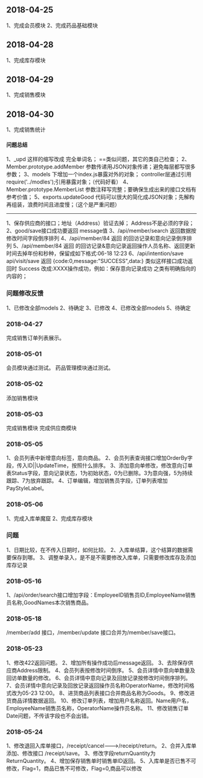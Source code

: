 ##  2018-04-25
1、完成会员模块
2、完成药品基础模块

## 2018-04-28
1、完成库存模块

## 2018-04-29
1、完成销售模块

## 2018-04-30
1、完成销售统计


#### 问题总结

1、_upd  这样的缩写改成 完全单词名；   ==类似问题，其它的类自己检查；
2、Member.prototype.addMember 参数传递用JSON对象传递；避免每层都写很多参数；
3、models 下增加一个index.js暴露对外的对象； controller层通过引用  require('../modles');引用暴露对象；（代码好看）
4、Member.prototype.MemberList  参数注释写完整；要确保生成出来的接口文档有参考价值；
5、exports.updateGood 代码可以很大的简化成JSON对象；先解构再组装，浪费时间且进度慢；（这个是严重问题）


------
1、保存供应商的接口；地址（Address）验证去掉； Address不是必须的字段； 
2、good/save接口成功要返回 message值
3、/api/member/search 返回数据按修改时间字段倒序排列
4、/api/member/84 返回 的回访记录和意向记录倒序排列
5、/api/member/84 返回 的回访记录&意向记录返回操作人员名称、返回更新时间去掉年份和秒种，保留成如下格式:06-18 12:23 
6、/api/intention/save  api/visit/save 返回 {code:0,message:"SUCCESS",data:} 类似这样接口成功返回时 Success 改成:XXXX操作成功，例如：保存意向记录成功 之类有明确指向的内容的； 



### 问题修改反馈

1、已修改全部models
2、待确定
3、已修改
4、已修改全部models
5、待确定


### 2018-04-27 
完成销售订单列表展示。


### 2018-05-01
会员模块通过测试。
药品管理模块通过测试。

### 2018-05-02
添加销售模块

### 2018-05-03
完成销售模块
完成供应商模块


### 2018-05-05
1、会员列表中新增意向标签，意向商品。
2、会员列表查询接口增加OrderBy字段，传入ID||UpdateTime，按照什么排序。
3、添加意向单修改，修改意向订单表Status字段，意向记录状态，1为初始状态，0为已删除。3为意向强，5为持续跟踪、7为放弃跟踪。
4、订单编辑，增加销售员字段，订单列表增加PayStyleLabel。

### 2018-05-06
1、完成入库单魔窟
2、完成库存模块

### 问题
1、日期比较，在不传入日期时，如何比较。
2、入库单结算，这个结算的数据需要保存到哪。
3、调整单录入，是不是不需要修改入库单，只需要修改库存及添加库存记录


### 2018-05-16
1、/api/order/search接口增加字段：EmployeeID销售员ID,EmployeeName销售员名称,GoodNames本次销售商品。

### 2018-05-18
/member/add 接口，/member/update 接口合并为/member/save接口。


### 2018-05-23
1、修改422返回问题。
2、增加所有操作成功后message返回。
3、去除保存供应商Address限制。
4、会员列表按修改时间倒序。
5、会员详情中意向单数量及回访单数量的修改。
6、会员详情中意向记录及回放记录按修改时间倒序排列。
7、会员详情中意向记录及回放记录返回操作员名称OperatorName，修改时间格式改为05-23 12:00。
8、进货商品列表接口合并商品名称为Goods。
9、修改进货商品详情数据返回。
10、修改订单列表，增加用户名称返回。Name用户名，EmployeeName销售员名称，OperatorName操作员名称。
11、修改销售订单Date问题，不传该字段也不会出错。


### 2018-05-24
1、修改退回入库单接口，/receipt/cancel--->/receipt/return。
2、合并入库单添加、修改接口 /receipt/save。
3、修改字段returnQuantity为ReturnQuantity。
4、增加保存销售单时销售单ID返回。
5、入库单是否已售不可修改，Flag=1，商品已售不可修改，Flag=0,商品可以修改